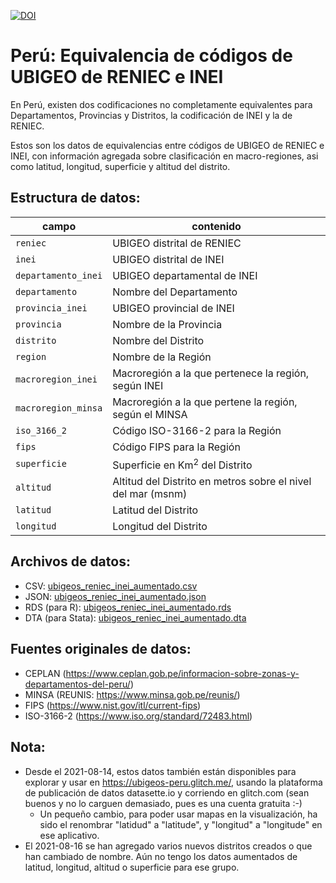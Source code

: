 [![DOI](https://zenodo.org/badge/345434096.svg)](https://zenodo.org/badge/latestdoi/345434096)

# Perú: Equivalencia de códigos de UBIGEO de RENIEC e INEI

En Perú, existen dos codificaciones no completamente equivalentes para Departamentos, Provincias y Distritos, la codificación de INEI y la de RENIEC.

Estos son los datos de equivalencias entre códigos de UBIGEO de RENIEC e INEI, con información agregada sobre clasificación en macro-regiones, asi como latitud, longitud, superficie y altitud del distrito.

## Estructura de datos:

| campo | contenido |
|-------|-----------|
| `reniec` | UBIGEO distrital de RENIEC |
| `inei` | UBIGEO distrital de INEI |
| `departamento_inei` | UBIGEO departamental de INEI |
| `departamento` | Nombre del Departamento |
| `provincia_inei` | UBIGEO provincial de INEI |
| `provincia` | Nombre de la Provincia |
| `distrito` | Nombre del Distrito |
| `region` | Nombre de la Región |
| `macroregion_inei` | Macroregión a la que pertenece la región, según INEI | 
| `macroregion_minsa` | Macroregión a la que pertene la región, según el MINSA |
| `iso_3166_2` | Código ISO-3166-2 para la Región |
| `fips` | Código FIPS para la Región |
| `superficie` | Superficie en Km<sup>2</sup> del Distrito |
| `altitud` | Altitud del Distrito en metros sobre el nivel del mar (msnm) |
| `latitud` | Latitud del Distrito |
| `longitud` | Longitud del Distrito |

## Archivos de datos:

- CSV: [ubigeos_reniec_inei_aumentado.csv](ubigeos_reniec_inei_aumentado.csv)
- JSON: [ubigeos_reniec_inei_aumentado.json](ubigeos_reniec_inei_aumentado.json)
- RDS (para R): [ubigeos_reniec_inei_aumentado.rds](ubigeos_reniec_inei_aumentado.rds)
- DTA (para Stata): [ubigeos_reniec_inei_aumentado.dta](ubigeos_reniec_inei_aumentado.dta)


## Fuentes originales de datos:

- CEPLAN (https://www.ceplan.gob.pe/informacion-sobre-zonas-y-departamentos-del-peru/)
- MINSA (REUNIS: https://www.minsa.gob.pe/reunis/)
- FIPS (https://www.nist.gov/itl/current-fips)
- ISO-3166-2 (https://www.iso.org/standard/72483.html)

## Nota:

- Desde el 2021-08-14, estos datos también están disponibles para explorar y usar en https://ubigeos-peru.glitch.me/, usando la plataforma de publicación de datos datasette.io y corriendo en glitch.com (sean buenos y no lo carguen demasiado, pues es una cuenta gratuita :-)
  - Un pequeño cambio, para poder usar mapas en la visualización, ha sido el renombrar "latidud" a "latitude", y "longitud" a "longitude" en ese aplicativo.
- El 2021-08-16 se han agregado varios nuevos distritos creados o que han cambiado de nombre. Aún no tengo los datos aumentados de latitud, longitud, altitud o superficie para ese grupo.